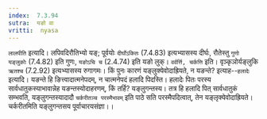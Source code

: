 ```yaml
---
index:  7.3.94
sutra:  यङो वा
vritti:  nyasa
---
```


`लालपीति` इत्यादि। लपिवदिरौतिभ्यो यङ्; पूर्वयोः `दीर्घोऽकितः` (7.4.83) इत्यभ्यासस्य दीर्घः, रौतेस्तु `गुणो यङ्लुकोः` (7.4.82) इति गुणः, `यङोऽचि च` (2.4.74) इति यङो लुक्। `वर्वर्त्ति, चर्कत्ति` इति। वृञ्कृञोर्यङ्लुकि `ऋतश्च` (7.2.92) इत्यभ्यासस्य रुगागमः।
किं पुनः कारणं यङ्लुक्येवोदाह्रियते, न यङन्ते? इत्याह--`हलादेः` इत्यादि। यङन्ते हि ङित्त्वादात्मनेपदम्, न चात्मनेपदं हलादि पिदस्ति। हलादेः पितः परस्य सार्वधातुकस्याभावान्नेह यङन्तस्योदाहरणम्, किं तर्हि? यङ्लुगन्तस्य। तत्र हि हलादि पित् सार्वधातुकं सम्भवति, यङ्लुगन्तस्यादादौ `चर्करीतञ्च परस्मैभावम्` इति पाठे सति परस्मैपदित्वात्, तेन यङ्लृक्येवोदाह्रियते। चर्करीतमिति यङ्लुगन्तसय पूर्वाचारयसंज्ञा।।

